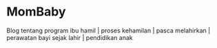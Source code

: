 # MomBaby
Blog tentang program ibu hamil | proses kehamilan | pasca melahirkan | perawatan bayi sejak lahir | pendidikan anak
